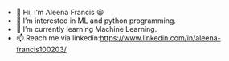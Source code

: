 - 👋 Hi, I’m  Aleena Francis 😀️
- 👀 I’m interested in ML and python programming.
- 🌱 I’m currently learning Machine Learning.
- 📫 Reach me via linkedin:https://www.linkedin.com/in/aleena-francis100203/

<!---
8590874645/8590874645 is a ✨ special ✨ repository because its `README.md` (this file) appears on your GitHub profile.
You can click the Preview link to take a look at your changes.
--->

